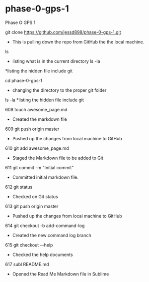 # phase-0-gps-1
Phase O GPS 1


 git clone https://github.com/jessd898/phase-0-gps-1.git
  * This is pulling down the repo from GitHub the the local machine. 

   ls
  * listing what is in the current directory 
  ls -la

  *listing the hidden file include git 

  cd phase-0-gps-1
  * changing the directory to the proper git folder

  ls -la
  *listing the hidden file include git 

  608  touch awesome_page.md
  * Created the markdown file

  609  git push origin master
  * Pushed up the changes from local machine to GitHub

  610  git add awesome_page.md
  * Staged the Markdown file to be added to Git

  611  git commit -m "Initial commit"
  * Committed initial markdown file.

  612  git status
  * Checked on Git status 

  613  git push origin master
  * Pushed up the changes from local machine to GitHub

  614  git checkout -b add-command-log
  * Created the new command log branch

  615  git checkout --help
  * Checked the help documents 

  617  subl README.md
  * Opened the Read Me Markdown file in Sublime